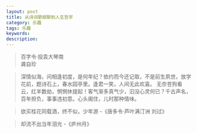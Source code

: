 ```yaml
---
layout: post
title: 从诗词歌赋聊到人生哲学
category: 乐趣
tags: 乐趣
keywords: 
description: 
---
```



> 百字令·投袁大琴南  
>     龚自珍  
  
  
> 深情似海，问相逢初度，是何年纪？依约而今还记取，不是前生夙世。放学花前，题诗石上，春水园亭里。逢君一笑，人间无此欢喜。
> 无奈苍狗看云，红羊数劫，惘惘休提起！客气渐多真气少，汩没心灵何已？千古声名，百年担负，事事违初意。心头阁住，儿时那种情味。

> 欲买桂花同载酒，终不似，少年游 -《唐多令·芦叶满汀洲   刘过》

> 却流不出当年泪光 -《庐州月》






